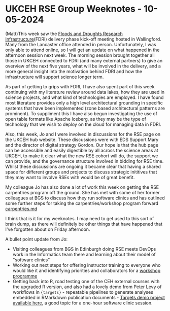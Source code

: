 # UKCEH RSE Group Weeknotes - 10-05-2024

(Matt)This week saw the [Floods and Droughts Research Infrastructure](https://www.ceh.ac.uk/our-science/projects/floods-and-droughts-research-infrastructure-fdri)(FDRI) delivery phase kick-off meeting hosted in Wallingford. Many from the Lancaster office attended in person. Unfortunately, I was only able to attend online, so I will get an update on what happened in the afternoon session next week. The morning session brought together all those in UKCEH connected to FDRI (and many external partners) to give an overview of the next five years, what will be involved in the delivery, and a more general insight into the motivation behind FDRI and how the infrastructure will support science longer term. 

As part of getting to grips with FDRI, I have also spent part of this week continuing with my literature review around data lakes, how they are used in science projects, and what kind of technologies are employed. I have found most literature provides only a high level architectural grounding in specific systems that have been implemented (zone based architectural patterns are prominent). To suppliment this I have also begun investigating the use of open table formats like Apache Iceberg, as they may be the type of technology that we wish to deploy on the cloud for managing data in FDRI.

Also, this week, Jo and I were involved in discussions for the RSE page on the UKCEH hub website. These discussions were with EDS Support Mary and the director of digital strategy Gordon. Our hope is that the hub page can be accessible and easily digestible by all across the science areas at UKCEH, to make it clear what the new RSE cohort will do, the support we can provide, and the governance structure involved in bidding for RSE time. Whilst these discussions are ongoing it became clear that having a shared space for different groups and projects to discuss strategic inititives that they may want to involve RSEs with would be of great benefit.

My colleague Jo has also done a lot of work this week on getting the RSE carpentries program off the ground. She has met with some of her former colleagues at BGS to discuss how they run software clinics and has outlined some further steps for taking the carpentries/workshop program forward [carpentries.md](https://github.com/NERC-CEH/rse_group/blob/main/learning/carpentries.md)

I think that is it for my weeknotes. I may need to get used to this sort of brain dump, as there will definitely be other things that have happened that I've forgotten about on Friday afternoon.



A bullet point update from Jo:

* Visiting colleagues from BGS in Edinburgh doing RSE meets DevOps work in the Informatics team there and learning about their model of "software clinics"
* Working out next steps for offering instructor training to everyone who would like it and identifying priorities and collaborators for a [workshop programme](https://github.com/NERC-CEH/rse_group/blob/main/learning/carpentries.md)
* Getting back into R, road testing one of the CEH external courses with the upgraded R version, and also had a lovely demo from Peter Levy of workflows in `{targets}` - repeatable pipelines to generate analyses embedded in RMarkdown publication documents - [Targets demo project available here](https://github.com/NERC-CEH/targets_demo), a good topic for a one-hour software clinic session.


